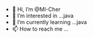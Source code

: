 - 👋 Hi, I’m @MI-Cher
- 👀 I’m interested in ...java
- 🌱 I’m currently learning ...java
- 📫 How to reach me ...

<!---
MI-Cher/MI-Cher is a ✨ special ✨ repository because its `README.md` (this file) appears on your GitHub profile.
You can click the Preview link to take a look at your changes.
--->
